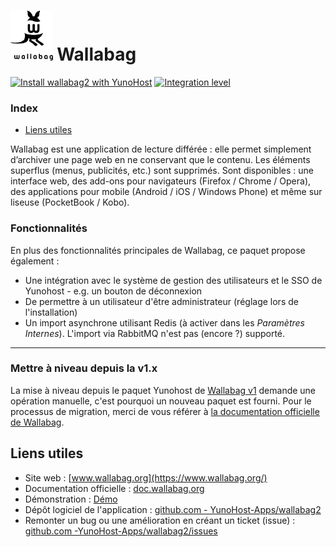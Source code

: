 # <img src="/images/wallabag2_logo.svg" height="80px" alt="logo de wallabag2"> Wallabag

[![Install wallabag2 with YunoHost](https://install-app.yunohost.org/install-with-yunohost.png)](https://install-app.yunohost.org/?app=wallabag2) [![Integration level](https://dash.yunohost.org/integration/wallabag2.svg)](https://dash.yunohost.org/appci/app/wallabag2)

### Index

- [Liens utiles](#liens-utiles)

Wallabag est une application de lecture différée : elle  permet simplement d’archiver une page web en ne conservant que le contenu. Les éléments superflus (menus, publicités, etc.) sont supprimés. Sont disponibles : une interface web, des add-ons pour navigateurs (Firefox / Chrome / Opera), des applications pour mobile (Android / iOS / Windows Phone) et même sur liseuse (PocketBook / Kobo).

### Fonctionnalités

En plus des fonctionnalités principales de Wallabag, ce paquet propose également :

* Une intégration avec le système de gestion des utilisateurs et le SSO de Yunohost - e.g. un bouton de déconnexion
* De permettre à un utilisateur d'être administrateur (réglage lors de l'installation)
* Un import asynchrone utilisant Redis (à activer dans les *Paramètres Internes*). L'import via RabbitMQ n'est pas (encore ?) supporté.

----

### Mettre à niveau depuis la v1.x

La mise à niveau depuis le paquet Yunohost de [Wallabag v1](/app_wallabag) demande une opération manuelle, c'est pourquoi un nouveau paquet est fourni. Pour le processus de migration, merci de vous référer à [la documentation officielle de Wallabag](https://doc.wallabag.org/fr/user/import/wallabagv1.html).


## Liens utiles

+ Site web : [www.wallabag.org](https://www.wallabag.org/)
+ Documentation officielle : [doc.wallabag.org](https://doc.wallabag.org/)
+ Démonstration : [Démo](https://vimeo.com/video/167435064)
+ Dépôt logiciel de l'application : [github.com - YunoHost-Apps/wallabag2](https://github.com/YunoHost-Apps/wallabag2_ynh)
+ Remonter un bug ou une amélioration en créant un ticket (issue) : [github.com -YunoHost-Apps/wallabag2/issues](https://github.com/YunoHost-Apps/wallabag2_ynh/issues)
